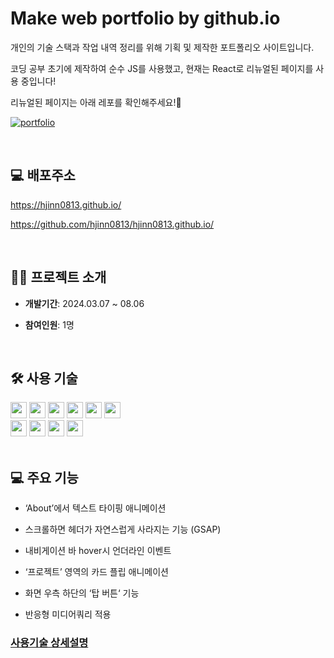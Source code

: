 # Make web portfolio by github.io

개인의 기술 스택과 작업 내역 정리를 위해 기획 및 제작한 포트폴리오 사이트입니다.

코딩 공부 초기에 제작하여 순수 JS를 사용했고, 현재는 React로 리뉴얼된 페이지를 사용 중입니다!

리뉴얼된 페이지는 아래 레포를 확인해주세요!🙂

[![portfolio](https://github-readme-stats.vercel.app/api/pin/?username=hjinn0813&repo=portfolio)](https://github.com/hjinn0813/portfolio)

<br/>

## 💻 배포주소

https://hjinn0813.github.io/

https://github.com/hjinn0813/hjinn0813.github.io/

<br/>

## 👨‍🏫 프로젝트 소개

- **개발기간**: 2024.03.07 ~ 08.06

- **참여인원**: 1명

<br/>

## 🛠 사용 기술

  <div>
    <img src="https://img.shields.io/badge/HTML-E34F26?style=flat-square&logo=html5&logoColor=white" height="26">
    <img src="https://img.shields.io/badge/CSS-1572B6?style=flat-square&logo=css3&logoColor=white" height="26">
    <img src="https://img.shields.io/badge/JavaScript-F7DF1E?style=flat-square&logo=javascript&logoColor=black" height="26">
    <img src="https://img.shields.io/badge/Bootstrap-7952B3?style=flat-square&logo=bootstrap&logoColor=white" height="26">
    <img src="https://img.shields.io/badge/GSAP-88CE02?style=flat-square&logo=GreenSock&logoColor=white" height="26">
    <img src="https://img.shields.io/badge/lodash-3492FF?style=flat-square&logo=lodash&logoColor=white" height="26">
    <br>
    <img src="https://img.shields.io/badge/Git-F05032?style=flat-square&logo=git&logoColor=white" height="26">
    <img src="https://img.shields.io/badge/GitHub-181717?style=flat-square&logo=github&logoColor=white" height="26">
    <img src="https://img.shields.io/badge/VS_Code-007ACC?style=flat-square&logo=visual-studio-code&logoColor=white" height="26">
    <img src="https://img.shields.io/badge/Prettier-F7B93E?style=flat-square&logo=prettier&logoColor=black" height="26">
  </div>

<br/>

## 💻 주요 기능

- ‘About’에서 텍스트 타이핑 애니메이션

- 스크롤하면 헤더가 자연스럽게 사라지는 기능 (GSAP)

- 내비게이션 바 hover시 언더라인 이벤트

- ‘프로젝트’ 영역의 카드 플립 애니메이션

- 화면 우측 하단의 ‘탑 버튼‘ 기능

- 반응형 미디어쿼리 적용

### [사용기술 상세설명](https://hjinn0813.tistory.com/92)
